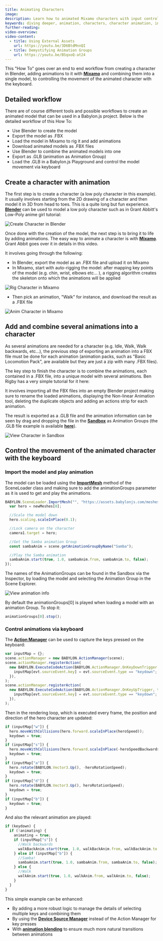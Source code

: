 ```yaml
---
title: Animating Characters
image:
description: Learn how to animated Mixamo characters with input control.
keywords: diving deeper, animation, characters, character animation, input
further-reading:
video-overview:
video-content:
  - title: Using External Assets
    url: https://youtu.be/3D6BtdMnnQI
  - title: Demystifying Animation Groups
    url: https://youtu.be/BSqxoQ-at24
---
```


This "How To" goes over an end to end workflow from creating a character in Blender, adding animations to it with [**Mixamo**](http://www.mixamo.com) and combining them into a single model, to controlling the movement of the animated character with the keyboard.

## Detailed workflow

There are of course different tools and possible workflows to create an animated model that can be used in a Babylon.js project. Below is the detailed workflow of this How To:

- Use Blender to create the model
- Export the model as .FBX
- Load the model in Mixamo to rig it and add animations
- Download animated models as .FBX files
- Use Blender to combine the animated models into one
- Export as .GLB (animation as Animation Group)
- Load the .GLB in a Babylon.js Playground and control the model movement via keyboard

## Create a character with animation

The first step is to create a character (a low poly character in this example). It usually involves starting from the 2D drawing of a character and then model it in 3D from head to toes. This is a quite long but fun experience. [**Blender**](https://www.blender.org) can be used to model a low poly character such as in Grant Abbitt's Low-Poly anime girl tutorial:

<Youtube id="E5HnnGcGvmc"/>

![Create Character in Blender](/img/how_to/animatedCharact/createCharact.jpg)

Once done with the creation of the model, the next step is to bring it to life by adding animations. The easy way to animate a character is with [**Mixamo**](https://www.mixamo.com). Grant Abbit goes over it in details in this video.

<Youtube id="k-ZeLNV4zPw"/>

It involves going through the following:

- In Blender, export the model as an .FBX file and upload it on Mixamo
- In Mixamo, start with auto-rigging the model: after mapping key points of the model (e.g. chin, wrist, elbows etc… ), a rigging algorithm creates the skeleton onto which the animations will be applied

![Rig Character in Mixamo](/img/how_to/animatedCharact/rigCharact.jpg)

- Then pick an animation, "Walk" for instance, and download the result as a .FBX file

![Anim Character in Mixamo](/img/how_to/animatedCharact/animCharact.jpg)

## Add and combine several animations into a character

As several animations are needed for a character (e.g. Idle, Walk, Walk backwards, etc…), the previous step of exporting an animation into a FBX file must be done for each animation (animation packs, such as "Basic Locomotion Pack", are available but they are just a zip with many .FBX files).

The key step to finish the character is to combine the animations, each contained in a .FBX file, into a unique model with several animations. Ben Rigby has a very simple tutorial for it here:

<Youtube id="9EWJhqPafpk"/>

It involves importing all the FBX files into an empty Blender project making sure to rename the loaded animations, displaying the Non-linear Animation tool, deleting the duplicate objects and adding an actions strip for each animation.

The result is exported as a .GLB file and the animation information can be seen by drag and dropping the file in the [**Sandbox**](https://sandbox.babylonjs.com/) as Animation Groups (the .GLB file example is available [**here**](https://assets.babylonjs.com/meshes/HVGirl.glb)).

![View Character in Sandbox](/img/how_to/animatedCharact/viewCharact.jpg)

## Control the movement of the animated character with the keyboard

### Import the model and play animation

The model can be loaded using the [**ImportMesh**](/typedoc/classes/babylon.sceneloader#importmesh) method of the SceneLoader class and making sure to add the animationGroups parameter as it is used to get and play the animations.

```javascript
BABYLON.SceneLoader.ImportMesh("", "https://assets.babylonjs.com/meshes/", "HVGirl.glb", scene, function (newMeshes, particleSystems, skeletons, animationGroups) {
  var hero = newMeshes[0];

  //Scale the model down
  hero.scaling.scaleInPlace(0.1);

  //Lock camera on the character
  camera1.target = hero;

  //Get the Samba animation Group
  const sambaAnim = scene.getAnimationGroupByName("Samba");

  //Play the Samba animation
  sambaAnim.start(true, 1.0, sambaAnim.from, sambaAnim.to, false);
});
```

<Playground id="#Z6SWJU#5" title="Load Model and Play Animation Group" description="Simple example of loading a gltf/glb asset and playing the animation groups tha come with it." image="/img/playgroundsAndNMEs/divingDeeperAnimatedCharacter1.jpg" isMain={true} category="Animation"/>

The names of the AnimationGroups can be found in the Sandbox via the Inspector, by loading the model and selecting the Animation Group in the Scene Explorer.

![View animation info](/img/how_to/animatedCharact/viewAnim.jpg)

By default the animationGroups[0] is played when loading a model with an animation Group. To stop it:

```javascript
animationGroups[0].stop();
```

### Control animations via keyboard

The [**Action Manager**](/features/featuresDeepDive/events/actions) can be used to capture the keys pressed on the keyboard:

```javascript
var inputMap = {};
scene.actionManager = new BABYLON.ActionManager(scene);
scene.actionManager.registerAction(
  new BABYLON.ExecuteCodeAction(BABYLON.ActionManager.OnKeyDownTrigger, function (evt) {
    inputMap[evt.sourceEvent.key] = evt.sourceEvent.type == "keydown";
  }),
);
scene.actionManager.registerAction(
  new BABYLON.ExecuteCodeAction(BABYLON.ActionManager.OnKeyUpTrigger, function (evt) {
    inputMap[evt.sourceEvent.key] = evt.sourceEvent.type == "keydown";
  }),
);
```

Then in the rendering loop, which is executed every frame, the position and direction of the hero character are updated:

```javascript
if (inputMap["w"]) {
  hero.moveWithCollisions(hero.forward.scaleInPlace(heroSpeed));
  keydown = true;
}
if (inputMap["s"]) {
  hero.moveWithCollisions(hero.forward.scaleInPlace(-heroSpeedBackwards));
  keydown = true;
}
if (inputMap["a"]) {
  hero.rotate(BABYLON.Vector3.Up(), -heroRotationSpeed);
  keydown = true;
}
if (inputMap["d"]) {
  hero.rotate(BABYLON.Vector3.Up(), heroRotationSpeed);
  keydown = true;
}
if (inputMap["b"]) {
  keydown = true;
}
```

And also the relevant animation are played:

```javascript
if (keydown) {
  if (!animating) {
    animating = true;
    if (inputMap["s"]) {
      //Walk backwards
      walkBackAnim.start(true, 1.0, walkBackAnim.from, walkBackAnim.to, false);
    } else if (inputMap["b"]) {
      //Samba!
      sambaAnim.start(true, 1.0, sambaAnim.from, sambaAnim.to, false);
    } else {
      //Walk
      walkAnim.start(true, 1.0, walkAnim.from, walkAnim.to, false);
    }
  }
}
```

<Playground id="#AHQEIB#17" title="Load a Character with Keyboard Control" description="Load a character and control it's animations with the keyboard." image="/img/playgroundsAndNMEs/divingDeeperAnimatedCharacter2.jpg"/>

This simple example can be enhanced:

- By adding a more robust logic to manage the details of selecting multiple keys and combining them
- By using the [**Device Source Manager**](/features/featuresDeepDive/input/deviceSourceManager) instead of the Action Manager for key presses
- With [**animation blending**](/features/featuresDeepDive/animation/advanced_animations#animation-blending) to ensure much more natural transitions between animations
